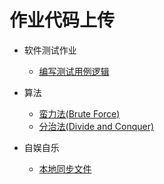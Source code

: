 # 作业代码上传

* 软件测试作业
  - [编写测试用例逻辑](Software%20Testing)

* 算法
  - [蛮力法(Brute Force)](Algorithms/Brute_Force)
  - [分治法(Divide and Conquer)](Algorithms/Divide_and_Conque)

* 自娱自乐
  - [本地同步文件](Sync/sync.sh)
